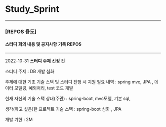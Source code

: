 # Study_Sprint
----
### [REPOS 용도]
#### 스터디 회의 내용 및 공지사항 기록 REPOS

-------------------------------------------------------------------
2022-10-31
**스터디 주제 선정 건**

스터디 주제 : DB 개발 심화

주제에 대한 기초 기술 스택 및 스터디 진행 시 지원 필요 내역 : spring mvc, JPA , 데이터 모델링, 예외처리, test 코드 개발

현재 자신의 기술 스택 상태(주관) : spring-boot, mvc모델, 기본 sql, 

생각(하고 싶은)한 프로젝트 기술 스택 : spring-boot 심화 , JPA 

개발 기한 : 2M
